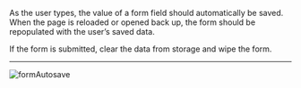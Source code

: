 As the user types, the value of a form field should automatically be saved. When the page is reloaded or opened back up, the form should be repopulated with the user’s saved data.

If the form is submitted, clear the data from storage and wipe the form.

---
![formAutosave](https://user-images.githubusercontent.com/44428775/100467347-966e2b80-30d2-11eb-9624-3e5985649ae1.gif)